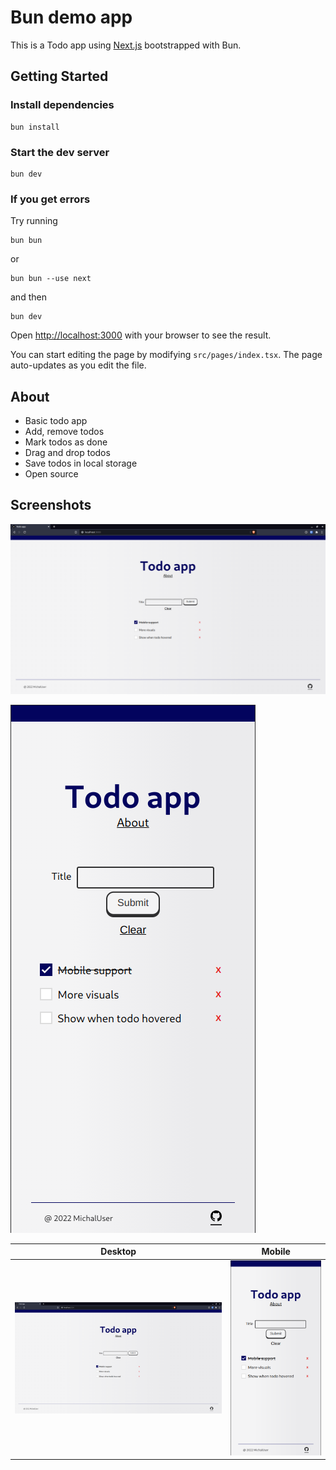 # Bun demo app

This is a Todo app using [Next.js](https://nextjs.org/) bootstrapped with Bun.

## Getting Started

### Install dependencies

```
bun install
```

### Start the dev server

```
bun dev
```

### If you get errors

Try running

```
bun bun
```

or

```
bun bun --use next
```

and then

```
bun dev
```

Open [http://localhost:3000](http://localhost:3000) with your browser to see the result.

You can start editing the page by modifying `src/pages/index.tsx`. The page auto-updates as you edit the file.

## About

- Basic todo app
- Add, remove todos
- Mark todos as done
- Drag and drop todos
- Save todos in local storage
- Open source

## Screenshots

![screenshot](/assets/screenshot.png)

![screenshot2](/assets/screenshot2.png)

|                Desktop                |                 Mobile                  |
| :-----------------------------------: | :-------------------------------------: |
| ![screenshot](/assets/screenshot.png) | ![screenshot2](/assets/screenshot2.png) |
